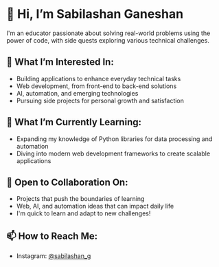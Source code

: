 # 👋 Hi, I’m Sabilashan Ganeshan

I'm an educator passionate about solving real-world problems using the power of code, with side quests exploring various technical challenges.

## 👀 What I’m Interested In:
- Building applications to enhance everyday technical tasks
- Web development, from front-end to back-end solutions
- AI, automation, and emerging technologies
- Pursuing side projects for personal growth and satisfaction

## 🌱 What I’m Currently Learning:
- Expanding my knowledge of Python libraries for data processing and automation
- Diving into modern web development frameworks to create scalable applications

## 💞️ Open to Collaboration On:
- Projects that push the boundaries of learning
- Web, AI, and automation ideas that can impact daily life
- I'm quick to learn and adapt to new challenges!

## 📫 How to Reach Me:
- Instagram: [@sabilashan_g](https://www.instagram.com/sabilashan_g/)
